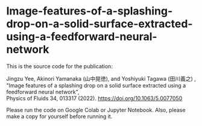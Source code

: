 # Image-features-of-a-splashing-drop-on-a-solid-surface-extracted-using-a-feedforward-neural-network
This is the source code for the publication:

Jingzu Yee, Akinori Yamanaka (山中晃徳), and Yoshiyuki Tagawa (田川義之) ,<br />
"Image features of a splashing drop on a solid surface extracted using a feedforward neural network", <br />
Physics of Fluids 34, 013317 (2022). https://doi.org/10.1063/5.0077050

Please run the code on Google Colab or Jupyter Notebook. Also, please make a copy for yourself before running it.
